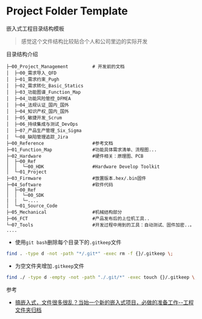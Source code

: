 # Project Folder Template

嵌入式工程目录结构模板

> 感觉这个文件结构比较贴合个人和公司里边的实际开发

目录结构介绍

```
├─00_Project_Management			# 开发前的文档
│  ├─00_需求导入_QFD
│  ├─01_需求约束_Pugh
│  ├─02_需求转化_Basic_Statics
│  ├─03_功能图谱_Function_Map
│  ├─04_功能风险管控_DFMEA
│  ├─04_法规认证_国内_国外
│  ├─04_知识产权_国内_国外
│  ├─05_敏捷开发_Scrum
│  ├─06_持续集成与测试_DevOps
│  ├─07_产品生产管理_Six_Sigma
│  └─08_缺陷管理追踪_Jira
├─00_Reference					#参考文档
├─01_Function_Map				#功能具体需求清单、流程图...
├─02_Hardware					#硬件相关：原理图、PCB
│  ├─00_Ref
│  │  └─00_HDK					#Hardware Develop Toolkit
│  └─01_Project
├─03_Firmware					#放置版本.hex/.bin固件
├─04_Software					#软件代码
│  ├─00_Ref
│  │  └─00_SDK
|  |  └─....
│  └─01_Source_Code
├─05_Mechanical					#机械结构部分
├─06_FCT						#产品发布后的上位机工具..
└─07_Tools						#开发过程中用到的工具：自动测试、固件加密..。
....
```



- 使用`git bash`删除每个目录下的`.gitkeep`文件

```bash
find . -type d -not -path "*/.git*" -exec rm -f {}/.gitkeep \;

```

- 为空文件夹增加`.gitkeep`文件

```bash
find ./ -type d -empty -not -path "./.git/*" -exec touch {}/.gitkeep \;
```



参考

- [搞嵌入式，文件很多很乱？当始一个新的嵌入式项目，必做的准备工作--工程文件夹归档](https://www.bilibili.com/video/BV1E1421i7wJ/)


